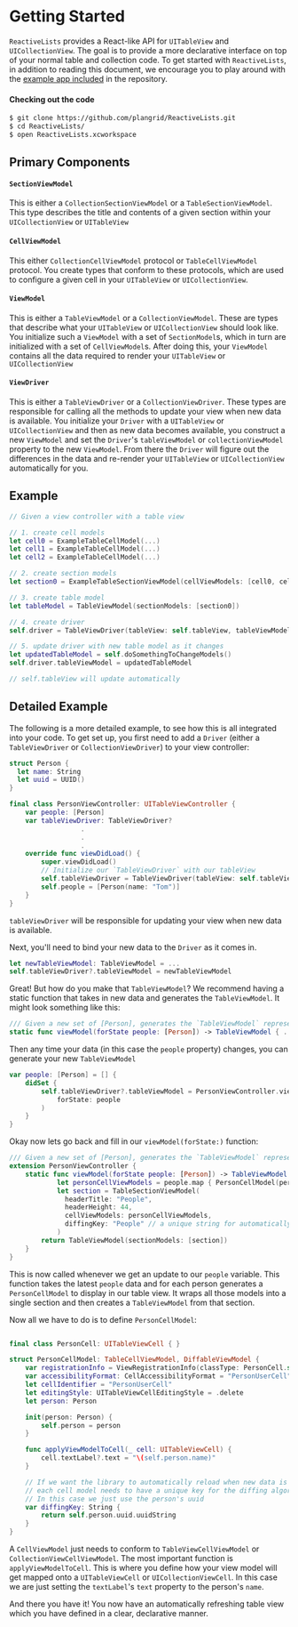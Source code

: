 # Getting Started

`ReactiveLists` provides a React-like API for `UITableView` and `UICollectionView`.  The goal is to provide a more
declarative interface on top of your normal table and collection code.  To get started with `ReactiveLists`, in addition to reading this document, we encourage you to play around with the [example app included](https://github.com/plangrid/ReactiveLists/tree/master/Example) in the repository.

#### Checking out the code

```bash
$ git clone https://github.com/plangrid/ReactiveLists.git
$ cd ReactiveLists/
$ open ReactiveLists.xcworkspace
```

## Primary Components

#### `SectionViewModel`

This is either a `CollectionSectionViewModel` or a `TableSectionViewModel`.  This type describes
the title and contents of a given section within your `UICollectionView` or `UITableView`

#### `CellViewModel`

This either `CollectionCellViewModel` protocol or `TableCellViewModel` protocol.  You create types that conform to these protocols, which are used to configure a given cell in your `UITableView` or `UICollectionView`.


#### `ViewModel`

This is either a `TableViewModel` or a `CollectionViewModel`. These are types that describe what your `UITableView` or `UICollectionView` should look like.  You initialize such a `ViewModel` with a set of `SectionModel`s, which
in turn are initialized with a set of `CellViewModel`s.  After doing this, your `ViewModel`
contains all the data required to render your `UITableView` or `UICollectionView`

#### `ViewDriver`

This is either a `TableViewDriver` or a `CollectionViewDriver`.  These types are responsible for calling all the methods to update your view when new data is available.  You initialize your `Driver` with a `UITableView` or `UICollectionView` and then
as new data becomes available, you construct a new `ViewModel` and set the `Driver`'s `tableViewModel` or `collectionViewModel` property to the new `ViewModel`.  From there the `Driver` will figure out the differences in the data and re-render your `UITableView` or `UICollectionView` automatically for you.

## Example

```swift
// Given a view controller with a table view

// 1. create cell models
let cell0 = ExampleTableCellModel(...)
let cell1 = ExampleTableCellModel(...)
let cell2 = ExampleTableCellModel(...)

// 2. create section models
let section0 = ExampleTableSectionViewModel(cellViewModels: [cell0, cell1, cell2])

// 3. create table model
let tableModel = TableViewModel(sectionModels: [section0])

// 4. create driver
self.driver = TableViewDriver(tableView: self.tableView, tableViewModel: tableModel)

// 5. update driver with new table model as it changes
let updatedTableModel = self.doSomethingToChangeModels()
self.driver.tableViewModel = updatedTableModel

// self.tableView will update automatically
```


## Detailed Example

The following is a more detailed example, to see how this is all integrated into your
code.  To get set up, you first need to add a `Driver` (either a `TableViewDriver`
or `CollectionViewDriver`) to your view controller:

```swift
struct Person {
  let name: String
  let uuid = UUID()
}

final class PersonViewController: UITableViewController {
    var people: [Person]
    var tableViewDriver: TableViewDriver?
                  .
                  .
                  .
    override func viewDidLoad() {
        super.viewDidLoad()
        // Initialize our `TableViewDriver` with our tableView
        self.tableViewDriver = TableViewDriver(tableView: self.tableView)
        self.people = [Person(name: "Tom")]
    }
}
```

`tableViewDriver` will be responsible for updating your view when new data is available.

Next, you'll need to bind your new data to the `Driver` as it comes in.

```swift
let newTableViewModel: TableViewModel = ...
self.tableViewDriver?.tableViewModel = newTableViewModel
```

Great!  But how do you make that `TableViewModel`?  We recommend having a static function that
takes in new data and generates the `TableViewModel`.  It might look something like this:

```swift
/// Given a new set of [Person], generates the `TableViewModel` representing that new data
static func viewModel(forState people: [Person]) -> TableViewModel { ... }

```

Then any time your data (in this case the `people` property) changes, you can generate your new `TableViewModel`

```swift
var people: [Person] = [] {
    didSet {
        self.tableViewDriver?.tableViewModel = PersonViewController.viewModel(
            forState: people
        )
    }
}

```

Okay now lets go back and fill in our `viewModel(forState:)` function:

```swift
/// Given a new set of [Person], generates the `TableViewModel` representing that new data
extension PersonViewController {
    static func viewModel(forState people: [Person]) -> TableViewModel {
            let personCellViewModels = people.map { PersonCellModel(person: $0) }
            let section = TableSectionViewModel(
              headerTitle: "People",
              headerHeight: 44,
              cellViewModels: personCellViewModels,
              diffingKey: "People" // a unique string for automatically diffing
            )
        return TableViewModel(sectionModels: [section])
    }
}

```

This is now called whenever we get an update to our `people` variable.  This function takes the latest
`people` data and for each person generates a `PersonCellModel` to display in our table view.  It wraps
all those models into a single section and then creates a `TableViewModel` from that section.

Now all we have to do is to define `PersonCellModel`:

```swift

final class PersonCell: UITableViewCell { }

struct PersonCellModel: TableCellViewModel, DiffableViewModel {
    var registrationInfo = ViewRegistrationInfo(classType: PersonCell.self)
    var accessibilityFormat: CellAccessibilityFormat = "PersonUserCell"
    let cellIdentifier = "PersonUserCell"
    let editingStyle: UITableViewCellEditingStyle = .delete
    let person: Person

    init(person: Person) {
        self.person = person
    }

    func applyViewModelToCell(_ cell: UITableViewCell) {
        cell.textLabel?.text = "\(self.person.name)"
    }

    // If we want the library to automatically reload when new data is available
    // each cell model needs to have a unique key for the diffing algorithm to work.
    // In this case we just use the person's uuid
    var diffingKey: String {
        return self.person.uuid.uuidString
    }
}
```

A `CellViewModel` just needs to conform to `TableViewCellViewModel` or `CollectionViewCellViewModel`.  The
most important function is `applyViewModelToCell`.  This is where you define how your view model will get
mapped onto a `UITableViewCell` or `UICollectionViewCell`.  In this case we are just setting the `textLabel`'s
`text` property to the person's `name`.

And there you have it!  You now have an automatically refreshing table view which you have defined in a clear,
declarative manner.
